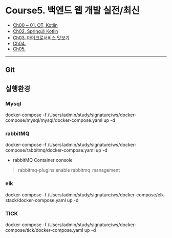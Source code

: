 # Course5. 백엔드 웹 개발 실전/최신
- [Ch00 ~ 01. OT, Kotlin](https://github.com/kazean/signature_backend/tree/main/Course5_BackEnd/ch01_kotlin)
- [Ch02. Spring과 Kotlin](https://github.com/kazean/signature_backend/tree/main/Course5_BackEnd/ch02_springNkotlin)
- [Ch03. 마이크로서비스 맛보기](https://github.com/kazean/signature_backend/tree/main/Course5_BackEnd/ch03_msa)
- [Ch04.]()
- [Ch05.]()

---------------------------------------------------------------------------------------------------------------------------
## Git
## 실행환경
### Mysql
docker-compose -f /Users/admin/study/signature/ws/docker-compose/mysql/mysql/docker-compose.yaml up -d
### rabbitMQ
docker-compose -f /Users/admin/study/signature/ws/docker-compose/rabbitmq/docker-compose.yaml up -d
- rabbitMQ Container console
> rabbitmq-plugins enable rabbitmq_management
### elk
docker-compose -f /Users/admin/study/signature/ws/docker-compose/elk-stack/docker-compose.yaml up -d
### TICK
docker-compose -f /Users/admin/study/signature/ws/docker-compose/tick/docker-compose.yaml up -d
